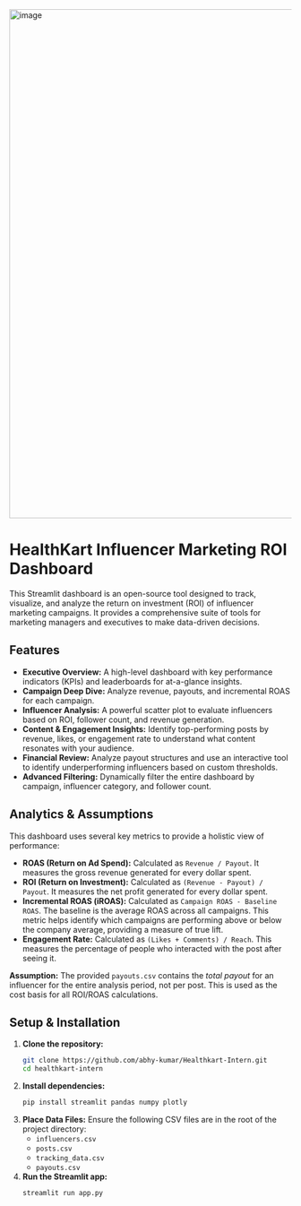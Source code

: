 <img width="1919" height="909" alt="image" src="https://github.com/user-attachments/assets/7ecab6ab-9b4b-4797-b4d4-d94b8b7850f6" />

# HealthKart Influencer Marketing ROI Dashboard

This Streamlit dashboard is an open-source tool designed to track, visualize, and analyze the return on investment (ROI) of influencer marketing campaigns. It provides a comprehensive suite of tools for marketing managers and executives to make data-driven decisions.

## Features

*   **Executive Overview:** A high-level dashboard with key performance indicators (KPIs) and leaderboards for at-a-glance insights.
*   **Campaign Deep Dive:** Analyze revenue, payouts, and incremental ROAS for each campaign.
*   **Influencer Analysis:** A powerful scatter plot to evaluate influencers based on ROI, follower count, and revenue generation.
*   **Content & Engagement Insights:** Identify top-performing posts by revenue, likes, or engagement rate to understand what content resonates with your audience.
*   **Financial Review:** Analyze payout structures and use an interactive tool to identify underperforming influencers based on custom thresholds.
*   **Advanced Filtering:** Dynamically filter the entire dashboard by campaign, influencer category, and follower count.

## Analytics & Assumptions

This dashboard uses several key metrics to provide a holistic view of performance:

*   **ROAS (Return on Ad Spend):** Calculated as `Revenue / Payout`. It measures the gross revenue generated for every dollar spent.
*   **ROI (Return on Investment):** Calculated as `(Revenue - Payout) / Payout`. It measures the net profit generated for every dollar spent.
*   **Incremental ROAS (iROAS):** Calculated as `Campaign ROAS - Baseline ROAS`. The baseline is the average ROAS across all campaigns. This metric helps identify which campaigns are performing above or below the company average, providing a measure of true lift.
*   **Engagement Rate:** Calculated as `(Likes + Comments) / Reach`. This measures the percentage of people who interacted with the post after seeing it.

**Assumption:** The provided `payouts.csv` contains the *total payout* for an influencer for the entire analysis period, not per post. This is used as the cost basis for all ROI/ROAS calculations.

## Setup & Installation

1.  **Clone the repository:**
    ```bash
    git clone https://github.com/abhy-kumar/Healthkart-Intern.git
    cd healthkart-intern
    ```
2.  **Install dependencies:**
    ```bash
    pip install streamlit pandas numpy plotly
    ```
3.  **Place Data Files:** Ensure the following CSV files are in the root of the project directory:
    *   `influencers.csv`
    *   `posts.csv`
    *   `tracking_data.csv`
    *   `payouts.csv`
4.  **Run the Streamlit app:**
    ```bash
    streamlit run app.py
    ```

